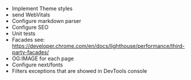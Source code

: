 - Implement Theme styles
- send WebVitals
- Configure markdown parser
- Configure SEO
- Unit tests
- Facades see: https://developer.chrome.com/en/docs/lighthouse/performance/third-party-facades/
- OG:IMAGE for each page
- Configure next/fonts
- Filters exceptions that are showed in DevTools console
